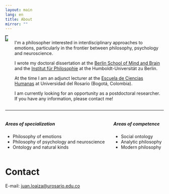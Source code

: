 ```yaml
---
layout: main
lang: en
title: About
mirror: ""
---
```


<div class="columns">

  <div class="column is-one-fifth">
  <img style="border: 1px solid black" src="{{ site.baseurl }}/img/academic_loaiza.png" />
  </div>


  <div class="column" markdown="1">

I'm a philosopher interested in interdisciplinary approaches to emotions, particularly in the frontier between philosophy, psychology and neuroscience.

I wrote my doctoral dissertation at the [Berlin School of Mind and Brain](http://www.mind-and-brain.de/home/) and the [Institut für Philosophie](https://www.philosophie.hu-berlin.de/) at the Humboldt-Universität zu Berlin. 

At the time I am an adjunct lecturer at the [Escuela de Ciencias Humanas](http://www.urosario.edu.co/Escuela-de-Ciencias-Humanas/inicio/) at Universidad del Rosario (Bogotá, Colombia).

I am currently looking for an opportunity as a postdoctoral researcher. If you have any information, please contact me!

</div>
</div>

<hr>

<div class="columns">
  <div class="column">
    <h5>Areas of specialization</h5>
    <ul>
    <li>Philosophy of emotions</li>
    <li>Philosophy of psychology and neuroscience</li>
    <li>Ontology and natural kinds</li>
    </ul>
  </div>
<div class="column">
  <h5>Areas of competence</h5>
  <ul>
  <li>Social ontology</li>
  <li>Analytic philosophy</li>
  <li>Modern philosophy</li>
  </ul>
  </div>
</div>

# Contact

E-mail: [juan.loaiza@urosario.edu.co](mailto:juan.loaiza@urosario.edu.co)
